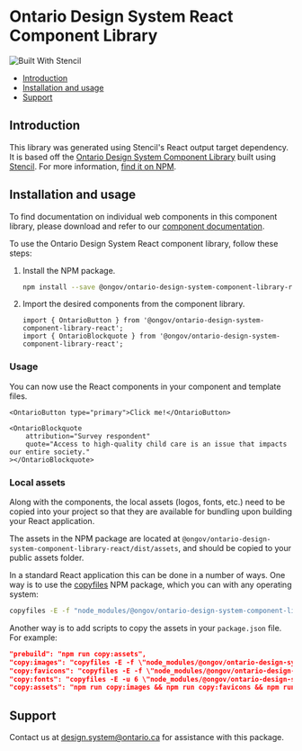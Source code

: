 # Ontario Design System React Component Library

![Built With Stencil](https://img.shields.io/badge/-Built%20With%20Stencil-16161d.svg?logo=data%3Aimage%2Fsvg%2Bxml%3Bbase64%2CPD94bWwgdmVyc2lvbj0iMS4wIiBlbmNvZGluZz0idXRmLTgiPz4KPCEtLSBHZW5lcmF0b3I6IEFkb2JlIElsbHVzdHJhdG9yIDE5LjIuMSwgU1ZHIEV4cG9ydCBQbHVnLUluIC4gU1ZHIFZlcnNpb246IDYuMDAgQnVpbGQgMCkgIC0tPgo8c3ZnIHZlcnNpb249IjEuMSIgaWQ9IkxheWVyXzEiIHhtbG5zPSJodHRwOi8vd3d3LnczLm9yZy8yMDAwL3N2ZyIgeG1sbnM6eGxpbms9Imh0dHA6Ly93d3cudzMub3JnLzE5OTkveGxpbmsiIHg9IjBweCIgeT0iMHB4IgoJIHZpZXdCb3g9IjAgMCA1MTIgNTEyIiBzdHlsZT0iZW5hYmxlLWJhY2tncm91bmQ6bmV3IDAgMCA1MTIgNTEyOyIgeG1sOnNwYWNlPSJwcmVzZXJ2ZSI%2BCjxzdHlsZSB0eXBlPSJ0ZXh0L2NzcyI%2BCgkuc3Qwe2ZpbGw6I0ZGRkZGRjt9Cjwvc3R5bGU%2BCjxwYXRoIGNsYXNzPSJzdDAiIGQ9Ik00MjQuNywzNzMuOWMwLDM3LjYtNTUuMSw2OC42LTkyLjcsNjguNkgxODAuNGMtMzcuOSwwLTkyLjctMzAuNy05Mi43LTY4LjZ2LTMuNmgzMzYuOVYzNzMuOXoiLz4KPHBhdGggY2xhc3M9InN0MCIgZD0iTTQyNC43LDI5Mi4xSDE4MC40Yy0zNy42LDAtOTIuNy0zMS05Mi43LTY4LjZ2LTMuNkgzMzJjMzcuNiwwLDkyLjcsMzEsOTIuNyw2OC42VjI5Mi4xeiIvPgo8cGF0aCBjbGFzcz0ic3QwIiBkPSJNNDI0LjcsMTQxLjdIODcuN3YtMy42YzAtMzcuNiw1NC44LTY4LjYsOTIuNy02OC42SDMzMmMzNy45LDAsOTIuNywzMC43LDkyLjcsNjguNlYxNDEuN3oiLz4KPC9zdmc%2BCg%3D%3D&colorA=16161d&style=flat-square)

- [Introduction](#introduction)
- [Installation and usage](#installation-and-usage)
- [Support](#support)

## Introduction

This library was generated using Stencil's React output target dependency. It is based off the [Ontario Design System Component Library](https://www.npmjs.com/package/@ongov/ontario-design-system-component-library) built using [Stencil](https://stenciljs.com/). For more information, [find it on NPM](https://www.npmjs.com/package/@ongov/ontario-design-system-component-library-react).

## Installation and usage

To find documentation on individual web components in this component library, please download and refer to our [component documentation](https://designsystem.ontario.ca/docs/documentation/for-developers/web-components.html#component-documentation).

To use the Ontario Design System React component library, follow these steps:

1. Install the NPM package.

   ```bash
   npm install --save @ongov/ontario-design-system-component-library-react
   ```

2. Import the desired components from the component library.

   ```tsx
   import { OntarioButton } from '@ongov/ontario-design-system-component-library-react';
   import { OntarioBlockquote } from '@ongov/ontario-design-system-component-library-react';
   ```

### Usage

You can now use the React components in your component and template files.

```tsx
<OntarioButton type="primary">Click me!</OntarioButton>
```

```tsx
<OntarioBlockquote
	attribution="Survey respondent"
	quote="Access to high-quality child care is an issue that impacts our entire society."
></OntarioBlockquote>
```

### Local assets

Along with the components, the local assets (logos, fonts, etc.) need to be copied into your project so that they are available for bundling upon building your React application.

The assets in the NPM package are located at `@ongov/ontario-design-system-component-library-react/dist/assets`, and should be copied to your public assets folder.

In a standard React application this can be done in a number of ways. One way is to use the [copyfiles](https://www.npmjs.com/package/copyfiles) NPM package, which you can with any operating system:

```bash
copyfiles -E -f "node_modules/@ongov/ontario-design-system-component-library-react/dist/assets/*" src/assets
```

Another way is to add scripts to copy the assets in your `package.json` file. For example:

```json
"prebuild": "npm run copy:assets",
"copy:images": "copyfiles -E -f \"node_modules/@ongov/ontario-design-system-component-library-react/dist/component-library/assets/images/**\" src/assets",
"copy:favicons": "copyfiles -E -f \"node_modules/@ongov/ontario-design-system-component-library-react/dist/component-library/assets/favicons/**\" src/assets/favicons",
"copy:fonts": "copyfiles -E -u 6 \"node_modules/@ongov/ontario-design-system-component-library-react/dist/component-library/assets/fonts/**/*\" src/assets/fonts",
"copy:assets": "npm run copy:images && npm run copy:favicons && npm run copy:fonts"
```

## Support

Contact us at [design.system@ontario.ca](mailto:design.system@ontario.ca) for assistance with this package.
